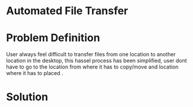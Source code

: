 # Automated File Transfer

# Problem Definition
User always feel difficult to transfer files from one location to another location in the desktop, this hassel process has been simplified, user dont have to go to the location from where it has to copy/move and location where it has to placed
.

# Solution
